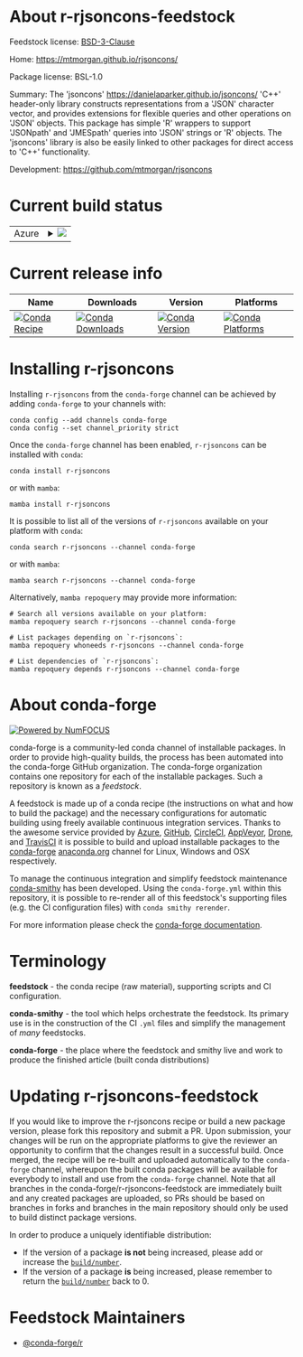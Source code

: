 About r-rjsoncons-feedstock
===========================

Feedstock license: [BSD-3-Clause](https://github.com/conda-forge/r-rjsoncons-feedstock/blob/main/LICENSE.txt)

Home: https://mtmorgan.github.io/rjsoncons/

Package license: BSL-1.0

Summary: The 'jsoncons' <https://danielaparker.github.io/jsoncons/> 'C++' header-only library constructs representations from a 'JSON' character vector, and provides extensions for flexible queries and other operations on 'JSON' objects. This package has simple 'R' wrappers to support 'JSONpath' and 'JMESpath' queries into 'JSON' strings or 'R' objects. The 'jsoncons' library is also be easily linked to other packages for direct access to 'C++' functionality.

Development: https://github.com/mtmorgan/rjsoncons

Current build status
====================


<table>
    
  <tr>
    <td>Azure</td>
    <td>
      <details>
        <summary>
          <a href="https://dev.azure.com/conda-forge/feedstock-builds/_build/latest?definitionId=17887&branchName=main">
            <img src="https://dev.azure.com/conda-forge/feedstock-builds/_apis/build/status/r-rjsoncons-feedstock?branchName=main">
          </a>
        </summary>
        <table>
          <thead><tr><th>Variant</th><th>Status</th></tr></thead>
          <tbody><tr>
              <td>linux_64_r_base4.3</td>
              <td>
                <a href="https://dev.azure.com/conda-forge/feedstock-builds/_build/latest?definitionId=17887&branchName=main">
                  <img src="https://dev.azure.com/conda-forge/feedstock-builds/_apis/build/status/r-rjsoncons-feedstock?branchName=main&jobName=linux&configuration=linux%20linux_64_r_base4.3" alt="variant">
                </a>
              </td>
            </tr><tr>
              <td>linux_64_r_base4.4</td>
              <td>
                <a href="https://dev.azure.com/conda-forge/feedstock-builds/_build/latest?definitionId=17887&branchName=main">
                  <img src="https://dev.azure.com/conda-forge/feedstock-builds/_apis/build/status/r-rjsoncons-feedstock?branchName=main&jobName=linux&configuration=linux%20linux_64_r_base4.4" alt="variant">
                </a>
              </td>
            </tr><tr>
              <td>osx_64_r_base4.3</td>
              <td>
                <a href="https://dev.azure.com/conda-forge/feedstock-builds/_build/latest?definitionId=17887&branchName=main">
                  <img src="https://dev.azure.com/conda-forge/feedstock-builds/_apis/build/status/r-rjsoncons-feedstock?branchName=main&jobName=osx&configuration=osx%20osx_64_r_base4.3" alt="variant">
                </a>
              </td>
            </tr><tr>
              <td>osx_64_r_base4.4</td>
              <td>
                <a href="https://dev.azure.com/conda-forge/feedstock-builds/_build/latest?definitionId=17887&branchName=main">
                  <img src="https://dev.azure.com/conda-forge/feedstock-builds/_apis/build/status/r-rjsoncons-feedstock?branchName=main&jobName=osx&configuration=osx%20osx_64_r_base4.4" alt="variant">
                </a>
              </td>
            </tr><tr>
              <td>win_64_r_base4.3</td>
              <td>
                <a href="https://dev.azure.com/conda-forge/feedstock-builds/_build/latest?definitionId=17887&branchName=main">
                  <img src="https://dev.azure.com/conda-forge/feedstock-builds/_apis/build/status/r-rjsoncons-feedstock?branchName=main&jobName=win&configuration=win%20win_64_r_base4.3" alt="variant">
                </a>
              </td>
            </tr><tr>
              <td>win_64_r_base4.4</td>
              <td>
                <a href="https://dev.azure.com/conda-forge/feedstock-builds/_build/latest?definitionId=17887&branchName=main">
                  <img src="https://dev.azure.com/conda-forge/feedstock-builds/_apis/build/status/r-rjsoncons-feedstock?branchName=main&jobName=win&configuration=win%20win_64_r_base4.4" alt="variant">
                </a>
              </td>
            </tr>
          </tbody>
        </table>
      </details>
    </td>
  </tr>
</table>

Current release info
====================

| Name | Downloads | Version | Platforms |
| --- | --- | --- | --- |
| [![Conda Recipe](https://img.shields.io/badge/recipe-r--rjsoncons-green.svg)](https://anaconda.org/conda-forge/r-rjsoncons) | [![Conda Downloads](https://img.shields.io/conda/dn/conda-forge/r-rjsoncons.svg)](https://anaconda.org/conda-forge/r-rjsoncons) | [![Conda Version](https://img.shields.io/conda/vn/conda-forge/r-rjsoncons.svg)](https://anaconda.org/conda-forge/r-rjsoncons) | [![Conda Platforms](https://img.shields.io/conda/pn/conda-forge/r-rjsoncons.svg)](https://anaconda.org/conda-forge/r-rjsoncons) |

Installing r-rjsoncons
======================

Installing `r-rjsoncons` from the `conda-forge` channel can be achieved by adding `conda-forge` to your channels with:

```
conda config --add channels conda-forge
conda config --set channel_priority strict
```

Once the `conda-forge` channel has been enabled, `r-rjsoncons` can be installed with `conda`:

```
conda install r-rjsoncons
```

or with `mamba`:

```
mamba install r-rjsoncons
```

It is possible to list all of the versions of `r-rjsoncons` available on your platform with `conda`:

```
conda search r-rjsoncons --channel conda-forge
```

or with `mamba`:

```
mamba search r-rjsoncons --channel conda-forge
```

Alternatively, `mamba repoquery` may provide more information:

```
# Search all versions available on your platform:
mamba repoquery search r-rjsoncons --channel conda-forge

# List packages depending on `r-rjsoncons`:
mamba repoquery whoneeds r-rjsoncons --channel conda-forge

# List dependencies of `r-rjsoncons`:
mamba repoquery depends r-rjsoncons --channel conda-forge
```


About conda-forge
=================

[![Powered by
NumFOCUS](https://img.shields.io/badge/powered%20by-NumFOCUS-orange.svg?style=flat&colorA=E1523D&colorB=007D8A)](https://numfocus.org)

conda-forge is a community-led conda channel of installable packages.
In order to provide high-quality builds, the process has been automated into the
conda-forge GitHub organization. The conda-forge organization contains one repository
for each of the installable packages. Such a repository is known as a *feedstock*.

A feedstock is made up of a conda recipe (the instructions on what and how to build
the package) and the necessary configurations for automatic building using freely
available continuous integration services. Thanks to the awesome service provided by
[Azure](https://azure.microsoft.com/en-us/services/devops/), [GitHub](https://github.com/),
[CircleCI](https://circleci.com/), [AppVeyor](https://www.appveyor.com/),
[Drone](https://cloud.drone.io/welcome), and [TravisCI](https://travis-ci.com/)
it is possible to build and upload installable packages to the
[conda-forge](https://anaconda.org/conda-forge) [anaconda.org](https://anaconda.org/)
channel for Linux, Windows and OSX respectively.

To manage the continuous integration and simplify feedstock maintenance
[conda-smithy](https://github.com/conda-forge/conda-smithy) has been developed.
Using the ``conda-forge.yml`` within this repository, it is possible to re-render all of
this feedstock's supporting files (e.g. the CI configuration files) with ``conda smithy rerender``.

For more information please check the [conda-forge documentation](https://conda-forge.org/docs/).

Terminology
===========

**feedstock** - the conda recipe (raw material), supporting scripts and CI configuration.

**conda-smithy** - the tool which helps orchestrate the feedstock.
                   Its primary use is in the construction of the CI ``.yml`` files
                   and simplify the management of *many* feedstocks.

**conda-forge** - the place where the feedstock and smithy live and work to
                  produce the finished article (built conda distributions)


Updating r-rjsoncons-feedstock
==============================

If you would like to improve the r-rjsoncons recipe or build a new
package version, please fork this repository and submit a PR. Upon submission,
your changes will be run on the appropriate platforms to give the reviewer an
opportunity to confirm that the changes result in a successful build. Once
merged, the recipe will be re-built and uploaded automatically to the
`conda-forge` channel, whereupon the built conda packages will be available for
everybody to install and use from the `conda-forge` channel.
Note that all branches in the conda-forge/r-rjsoncons-feedstock are
immediately built and any created packages are uploaded, so PRs should be based
on branches in forks and branches in the main repository should only be used to
build distinct package versions.

In order to produce a uniquely identifiable distribution:
 * If the version of a package **is not** being increased, please add or increase
   the [``build/number``](https://docs.conda.io/projects/conda-build/en/latest/resources/define-metadata.html#build-number-and-string).
 * If the version of a package **is** being increased, please remember to return
   the [``build/number``](https://docs.conda.io/projects/conda-build/en/latest/resources/define-metadata.html#build-number-and-string)
   back to 0.

Feedstock Maintainers
=====================

* [@conda-forge/r](https://github.com/orgs/conda-forge/teams/r/)

